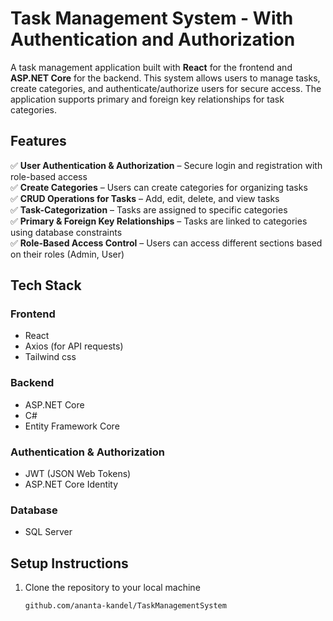# Task Management System - With Authentication and Authorization  

A task management application built with **React** for the frontend and **ASP.NET Core** for the backend. This system allows users to manage tasks, create categories, and authenticate/authorize users for secure access. The application supports primary and foreign key relationships for task categories.

## Features  
✅ **User Authentication & Authorization** – Secure login and registration with role-based access  
✅ **Create Categories** – Users can create categories for organizing tasks  
✅ **CRUD Operations for Tasks** – Add, edit, delete, and view tasks  
✅ **Task-Categorization** – Tasks are assigned to specific categories  
✅ **Primary & Foreign Key Relationships** – Tasks are linked to categories using database constraints  
✅ **Role-Based Access Control** – Users can access different sections based on their roles (Admin, User)  

## Tech Stack  
### Frontend  
- React  
- Axios (for API requests)  
- Tailwind css 

### Backend  
- ASP.NET Core  
- C#  
- Entity Framework Core  

### Authentication & Authorization  
- JWT (JSON Web Tokens)  
- ASP.NET Core Identity  

### Database  
- SQL Server  

## Setup Instructions  
1. Clone the repository to your local machine  
   ```bash
   github.com/ananta-kandel/TaskManagementSystem

